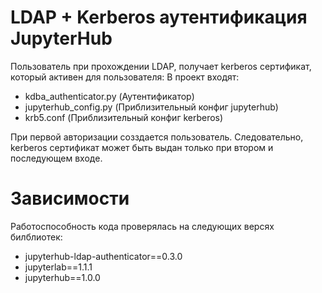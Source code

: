 # LDAP + Kerberos аутентификация JupyterHub
Пользователь при прохождении LDAP, получает kerberos сертификат, который активен для пользователя:
В проект входят:
- kdba_authenticator.py (Аутентификатор)
- jupyterhub_config.py  (Приблизительный конфиг jupyterhub)
- krb5.conf (Приблизительный конфиг kerberos)

При первой авторизации созздается пользователь. Следовательно, kerberos сертификат может быть выдан только при втором и последующем входе.
# Зависимости
Работоспособность кода проверялась на следующих версях билблиотек:
- jupyterhub-ldap-authenticator==0.3.0
- jupyterlab==1.1.1
- jupyterhub==1.0.0
